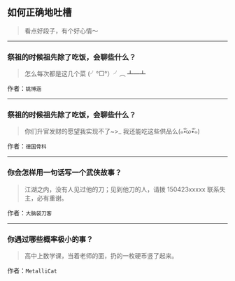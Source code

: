 ## 如何正确地吐槽

> 看点好段子，有个好心情～


 
---

### 祭祖的时候祖先除了吃饭，会聊些什么？

> 怎么每次都是这几个菜
> (╯°□°）╯︵ ┻━┻


作者：`姚博涵`

---

### 祭祖的时候祖先除了吃饭，会聊些什么？

> 你们升官发财的愿望我实现不了~>_
> 我还能吃这些供品么(๑•ั็ω•็ั๑)


作者：`德国骨科`

---

### 你会怎样用一句话写一个武侠故事？

> 江湖之内，没有人见过他的刀；见到他刀的人，请拨 150423xxxxx 联系失主，必有重谢。


作者：`大脑袋刀客`

---

### 你遇过哪些概率极小的事？

> 高中上数学课，当着老师的面，扔的一枚硬币竖了起来。


作者：`MetalliCat`